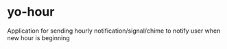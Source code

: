 # yo-hour
Application for sending hourly notification/signal/chime to notify user when new hour is beginning
